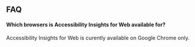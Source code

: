 <!--
Copyright (c) Microsoft Corporation. All rights reserved.
Licensed under the MIT License.
-->

## FAQ

#### Which browsers is Accessibility Insights for Web available for?

Accessibility Insights for Web is curently available on Google Chrome only.

